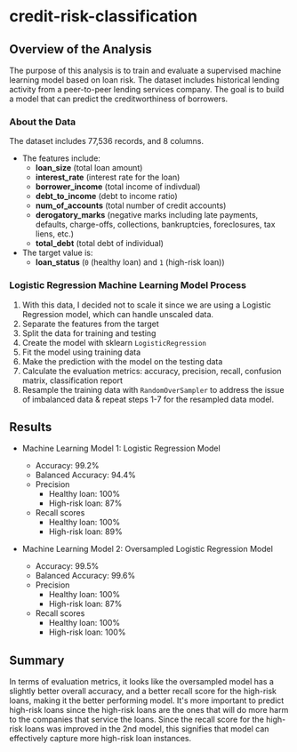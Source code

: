# credit-risk-classification
## Overview of the Analysis
The purpose of this analysis is to train and evaluate a supervised machine learning model based on loan risk. The dataset includes historical lending activity from a peer-to-peer lending services company. The goal is to build a model that can predict the creditworthiness of borrowers.

### About the Data
The dataset includes 77,536 records, and 8 columns.
* The features include:
    - <strong>loan_size</strong> (total loan amount)
    - <strong>interest_rate</strong> (interest rate for the loan)
    - <strong>borrower_income</strong> (total income of indivdual)
    - <strong>debt_to_income</strong> (debt to income ratio)
    - <strong>num_of_accounts</strong> (total number of credit accounts)
    - <strong>derogatory_marks</strong> (negative marks including late payments, defaults, charge-offs, collections, bankruptcies, foreclosures, tax liens, etc.)
    - <strong>total_debt</strong> (total debt of individual)
* The target value is:
    - <strong>loan_status</strong> (`0` (healthy loan) and `1` (high-risk loan))
### Logistic Regression Machine Learning Model Process
1. With this data, I decided not to scale it since we are using a Logistic Regression model, which can handle unscaled data.
2. Separate the features from the target
3. Split the data for training and testing
4. Create the model with sklearn `LogisticRegression`
5. Fit the model using training data
6. Make the prediction with the model on the testing data
7. Calculate the evaluation metrics: accuracy, precision, recall, confusion matrix, classification report
8. Resample the training data with `RandomOverSampler` to address the issue of imbalanced data & repeat steps 1-7 for the resampled data model.

## Results
* Machine Learning Model 1: Logistic Regression Model
  * Accuracy: 99.2%
  * Balanced Accuracy: 94.4%
  * Precision
    * Healthy loan: 100%
    * High-risk loan: 87%
  * Recall scores
    * Healthy loan: 100%
    * High-risk loan: 89%

* Machine Learning Model 2: Oversampled Logistic Regression Model
  * Accuracy: 99.5%
  * Balanced Accuracy: 99.6%
  * Precision
    * Healthy loan: 100%
    * High-risk loan: 87%
  * Recall scores
    * Healthy loan: 100%
    * High-risk loan: 100%

## Summary

In terms of evaluation metrics, it looks like the oversampled model has a slightly better overall accuracy, and a better recall score for the high-risk loans, making it the better performing model. It's more important to predict high-risk loans since the high-risk loans are the ones that will do more harm to the companies that service the loans. Since the recall score for the high-risk loans was improved in the 2nd model, this signifies that model can effectively capture more high-risk loan instances.
